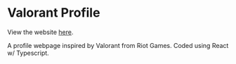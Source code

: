 # Valorant Profile

View the website [here](https://raychungno1.netlify.app/).

A profile webpage inspired by Valorant from Riot Games. Coded using React w/ Typescript.
